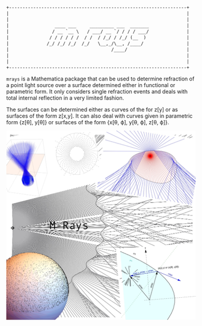```
+------------------------------------------------------------------+
|                                                                  |
|                                                                  |
|                 ____ ___     _________ ___  _______              |
|                / __ `__ \   / ___/ __ `/ / / / ___/              |
|               / / / / / /  / /  / /_/ / /_/ (__  )               |
|              /_/ /_/ /_/  /_/   \__,_/\__, /____/                |
|                                      /____/                      |
|                                                                  |
|                                                                  |
+------------------------------------------------------------------+
```

`mrays` is a Mathematica package that can be used to determine refraction of a point light source over a surface determined either in functional or parametric form. It only considers single refraction events and deals with total internal reflection in a very limited fashion. 

The surfaces can be determined either as curves of the for z[y] or as surfaces of the form z[x,y]. It can also deal with curves given in parametric form {z[θ], y[θ]} or surfaces of the form {x[θ, ϕ], y[θ, ϕ], z[θ, ϕ]}.

![Drag Racing](./img/mray-ex.jpg)